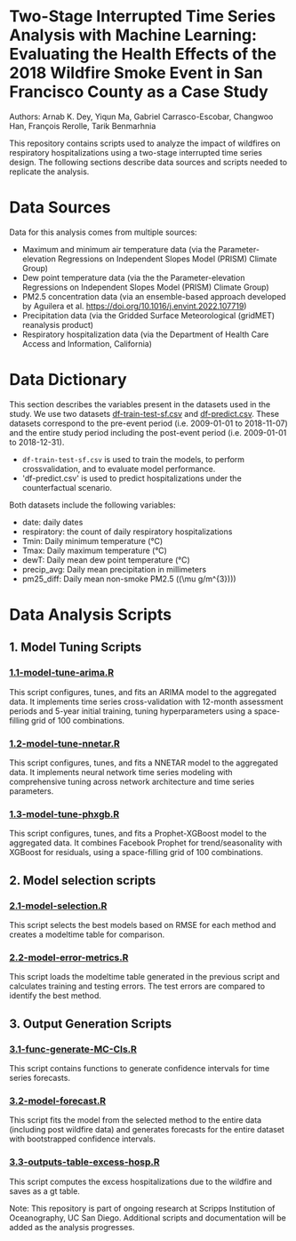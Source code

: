 # Two-Stage Interrupted Time Series Analysis with Machine Learning: Evaluating the Health Effects of the 2018 Wildfire Smoke Event in San Francisco County as a Case Study
Authors: Arnab K. Dey, Yiqun Ma, Gabriel Carrasco-Escobar, Changwoo Han, François Rerolle, Tarik Benmarhnia

This repository contains scripts used to analyze the impact of wildfires on respiratory hospitalizations using a two-stage interrupted time series design. The following sections describe data sources and scripts needed to replicate the analysis.

# Data Sources

Data for this analysis comes from multiple sources:

* Maximum and minimum air temperature data (via the Parameter-elevation Regressions on Independent Slopes Model (PRISM) Climate Group)
* Dew point temperature data (via the the Parameter-elevation Regressions on Independent Slopes Model (PRISM) Climate Group)
* PM2.5 concentration data (via an ensemble-based approach developed by Aguilera et al. https://doi.org/10.1016/j.envint.2022.107719)
* Precipitation data (via the Gridded Surface Meteorological (gridMET) reanalysis product)
* Respiratory hospitalization data (via the Department of Health Care Access and Information, California)

# Data Dictionary

This section describes the variables present in the datasets used in the study. We use two datasets [df-train-test-sf.csv](Data/) and [df-predict.csv](Data/). 
These datasets correspond to the pre-event period (i.e. 2009-01-01 to 2018-11-07) and the entire study period including the post-event period (i.e. 2009-01-01 to 2018-12-31).
* `df-train-test-sf.csv` is used to train the models, to perform crossvalidation, and to evaluate model performance. 
* 'df-predict.csv' is used to predict hospitalizations under the counterfactual scenario.

Both datasets include the following variables:
* date: daily dates
* respiratory: the count of daily respiratory hospitalizations  
* Tmin: Daily minimum temperature (°C)
* Tmax: Daily maximum temperature (°C)
* dewT: Daily mean dew point temperature (°C)
* precip_avg: Daily mean precipitation in millimeters 
* pm25_diff: Daily mean non-smoke PM2.5 (\(\mu g/m^{3}\)))

# Data Analysis Scripts

## 1. Model Tuning Scripts

### [1.1-model-tune-arima.R](R/1.1-model-tune-arima.R)
This script configures, tunes, and fits an ARIMA model to the aggregated data. It implements time series cross-validation with 12-month assessment periods and 5-year initial training, tuning hyperparameters using a space-filling grid of 100 combinations.

### [1.2-model-tune-nnetar.R](R/1.2-model-tune-nnetar.R)
This script configures, tunes, and fits a NNETAR model to the aggregated data. It implements neural network time series modeling with comprehensive tuning across network architecture and time series parameters.

### [1.3-model-tune-phxgb.R](R/1.3-model-tune-phxgb.R)
This script configures, tunes, and fits a Prophet-XGBoost model to the aggregated data. It combines Facebook Prophet for trend/seasonality with XGBoost for residuals, using a space-filling grid of 100 combinations.

## 2. Model selection scripts 

### [2.1-model-selection.R](R/2.1-model-select-best.R)
This script selects the best models based on RMSE for each method and creates a modeltime table for comparison. 

### [2.2-model-error-metrics.R](R/2.2-model-error-metrics.R)
This script loads the modeltime table generated in the previous script and calculates training and testing errors. The test errors are compared to identify the best method.

## 3. Output Generation Scripts

### [3.1-func-generate-MC-CIs.R](R/3.1-func-generate-MC-CIs.R)
This script contains functions to generate confidence intervals for time series forecasts.

### [3.2-model-forecast.R](R/3.2-model-forecast.R)
This script fits the model from the selected method to the entire data (including post wildfire data) and generates forecasts for the entire dataset with bootstrapped confidence intervals.

### [3.3-outputs-table-excess-hosp.R](R/3.3-outputs-table-excess-hosp.R)
This script computes the excess hospitalizations due to the wildfire and saves as a gt table.

Note: This repository is part of ongoing research at Scripps Institution of Oceanography, UC San Diego. Additional scripts and documentation will be added as the analysis progresses.